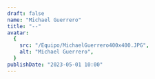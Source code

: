 ```yaml
---
draft: false
name: "Michael Guerrero"
title: "--"
avatar:
  {
    src: "/Equipo/MichaelGuerrero400x400.JPG",
    alt: "Michael Guerrero",
  }
publishDate: "2023-05-01 10:00"
---
```


